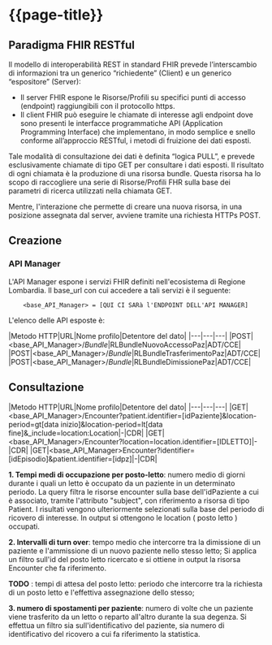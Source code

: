# {{page-title}}

## Paradigma FHIR RESTful
Il modello di interoperabilità REST in standard FHIR prevede l’interscambio di informazioni tra un generico “richiedente” (Client) e un generico “espositore” (Server): 

- Il server FHIR espone le Risorse/Profili su specifici punti di accesso (endpoint) raggiungibili con il protocollo https. 
- Il client FHIR può eseguire le chiamate di interesse agli endpoint dove sono presenti le interfacce programmatiche API (Application Programming Interface) che implementano, in modo semplice e snello conforme all’approccio RESTful, i metodi di fruizione dei dati esposti. 

Tale modalità di consultazione dei dati è definita “logica PULL”, e prevede esclusivamente chiamate di tipo GET per consultare i dati esposti. Il risultato di ogni chiamata è la produzione di una risorsa bundle. Questa risorsa ha lo scopo di raccogliere una serie di Risorse/Profili FHR sulla base dei parametri di ricerca utilizzati nella chiamata GET. 

Mentre, l'interazione che permette di creare una nuova risorsa, in una posizione assegnata dal server, avviene tramite una richiesta HTTPs POST.

## Creazione
### API Manager
L'API Manager espone i servizi FHIR definiti nell'ecosistema di Regione Lombardia. Il base_url con cui accedere a tali servizi è il seguente:
 
        <base_API_Manager> = [QUI CI SARà l'ENDPOINT DELL'API MANAGER]
  

L'elenco delle API esposte è:

|Metodo HTTP|URL|Nome profilo|Detentore del dato|
|---|---|---|
|POST|<base_API_Manager>/_Bundle_|RLBundleNuovoAccessoPaz|ADT/CCE|
|POST|<base_API_Manager>/_Bundle_|RLBundleTrasferimentoPaz|ADT/CCE|
|POST|<base_API_Manager>/_Bundle_|RLBundleDimissionePaz|ADT/CCE|

## Consultazione


|Metodo HTTP|URL|Nome profilo|Detentore del dato|
|---|---|---|
|GET|<base_API_Manager>/Encounter?patient.identifier=[idPaziente]&location-period=gt[data inizio]&location-period=lt[data fine]&_include=location:Location|-|CDR|
|GET|<base_API_Manager>/Encounter?location=location.identifier=[IDLETTO]|-|CDR|
|GET|<base_API_Manager>Encounter?identifier=[idEpisodio]&patient.identifier=[idpz]|-|CDR|


**1. Tempi medi di occupazione per posto-letto**: numero medio di giorni durante i quali un letto è occupato da un paziente in un determinato periodo.
La query filtra le risorse encounter sulla base dell'idPaziente a cui è associato, tramite l'attributo "subject", con riferimento a risorsa di tipo Patient. I risultati vengono ulteriormente selezionati sulla base del periodo di ricovero di interesse. In output si ottengono le location ( posto letto ) occupati.

**2. Intervalli di turn over**: tempo medio che intercorre tra la dimissione di un paziente e l'ammissione di un nuovo paziente nello stesso letto;
Si applica un filtro sull'id del posto letto ricercato e si ottiene in output la risorsa Encounter che fa riferimento.

**TODO** : tempi di attesa del posto letto: periodo che intercorre tra la richiesta di un posto letto e l'effettiva assegnazione dello stesso; 

**3. numero di spostamenti per paziente**: numero di volte che un paziente viene trasferito da un letto o reparto all'altro durante la sua degenza. Si effettua un filtro sia sull'identificativo del paziente, sia numero di identificativo del ricovero a cui fa riferimento la statistica.
